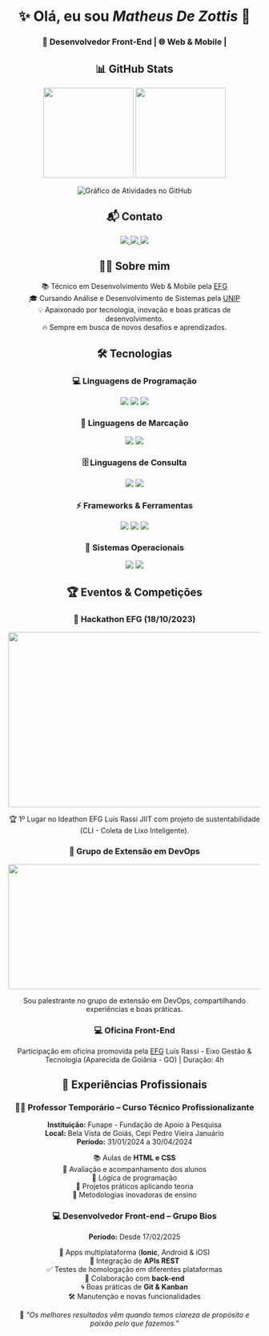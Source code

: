 <h1 align="center">✨ Olá, eu sou <em>Matheus De Zottis</em> 👋</h1>
<h3 align="center">🚀 Desenvolvedor Front-End | 🌐 Web & Mobile |</h3>
<div align="center">

## 📊 GitHub Stats
<p> 
  <img height="180em" src="https://github-readme-stats.vercel.app/api?username=MatheusDeZottis&show_icons=true&theme=radical&include_all_commits=true&count_private=true" />
  <img height="180em" src="https://github-readme-stats.vercel.app/api/top-langs/?username=MatheusDeZottis&layout=compact&theme=radical" />
</p>
<p>
  <img  src="https://github-readme-activity-graph.vercel.app/graph?username=MatheusDeZottis&bg_color=0d1117&color=ff007f&line=ff007f&point=ffffff&area=true&hide_border=true" 
    alt="Gráfico de Atividades no GitHub" />
</p>

## 📬 Contato
<p>
  <a href="mailto:matheusdezottis@gmail.com">
    <img src="https://img.shields.io/badge/-Gmail-D14836?style=for-the-badge&logo=gmail&logoColor=white">
  </a>
  <a href="https://wa.me/qr/J7UHZLYS4YV7N1">
    <img src="https://img.shields.io/badge/-WhatsApp-25D366?style=for-the-badge&logo=whatsapp&logoColor=white">
  </a>
  <a href="https://www.linkedin.com/in/matheusdezottis/">
    <img src="https://img.shields.io/badge/-LinkedIn-0077B5?style=for-the-badge&logo=linkedin&logoColor=white">
  </a>
</p>

## 👨‍💻 Sobre mim
<p>
📚 Técnico em Desenvolvimento Web & Mobile pela <a href="https://efg.org.br/">EFG</a><br>
🎓 Cursando Análise e Desenvolvimento de Sistemas pela <a href="https://unip.br/">UNIP</a><br>
💡 Apaixonado por tecnologia, inovação e boas práticas de desenvolvimento.<br>
🔥 Sempre em busca de novos desafios e aprendizados.
</p>

## 🛠️ Tecnologias

### 💻 Linguagens de Programação
<p>
  <img src="https://img.shields.io/badge/TypeScript-007ACC?style=for-the-badge&logo=typescript&logoColor=white">
  <img src="https://img.shields.io/badge/JavaScript-F7DF1E?style=for-the-badge&logo=javascript&logoColor=black">
  <img src="https://img.shields.io/badge/Java-ED8B00?style=for-the-badge&logo=openjdk&logoColor=white">
</p>

### 🎨 Linguagens de Marcação
<p>
  <img src="https://img.shields.io/badge/HTML5-E34F26?style=for-the-badge&logo=html5&logoColor=white">
  <img src="https://img.shields.io/badge/CSS3-1572B6?style=for-the-badge&logo=css3&logoColor=white">
</p>

### 🗄️ Linguagens de Consulta
<p>
  <img src="https://img.shields.io/badge/PostgreSQL-4169E1?style=for-the-badge&logo=postgresql&logoColor=white">
  <img src="https://img.shields.io/badge/MongoDB-47A248?style=for-the-badge&logo=mongodb&logoColor=white">
</p>


### ⚡ Frameworks & Ferramentas
<p>
  <img src="https://img.shields.io/badge/Angular-DD0031?style=for-the-badge&logo=angular&logoColor=white">
  <img src="https://img.shields.io/badge/Ionic-3880FF?style=for-the-badge&logo=ionic&logoColor=white">
  <img src="https://img.shields.io/badge/Spring%20Boot-6DB33F?style=for-the-badge&logo=spring&logoColor=white">
</p>

### 💾 Sistemas Operacionais
<p align="center">
  <img src="https://img.shields.io/badge/Linux-FCC624?style=for-the-badge&logo=linux&logoColor=black">
  <img src="https://img.shields.io/badge/Ubuntu-E95420?style=for-the-badge&logo=ubuntu&logoColor=white">
</p>

## 🏆 Eventos & Competições

### 🥇 Hackathon EFG (18/10/2023)
<p>
  <img src="https://lh3.googleusercontent.com/pw/AP1GczP2x6z2pb8d3or_qJa7IPqRK1wLwin9Q08Jc_1_G2SiApWDaHeUdDLvY3LS4bWDi9Dej3ld_BY_BfZI9SiB5D5saRAvD2VDok4upZuAlJFkj5gbsmOrknTX7y42pN0SGBjxjH5mhA1NdowU-ohk_4tt=w823-h620-s-no-gm?authuser=0" width="600px" height="350px">
</p>
<p>🏆 1º Lugar no Ideathon EFG Luís Rassi JIIT com projeto de sustentabilidade (CLI - Coleta de Lixo Inteligente).</p>

### 🎤 Grupo de Extensão em DevOps
<p>
  <img src="https://cdn.shortpixel.ai/client/to_auto,q_glossy,ret_img,w_1366/https://4linux.com.br/wp-content/uploads/2020/08/o-que-e-devops.jpg" width="600px" height="250px">
</p>
<p>Sou palestrante no grupo de extensão em DevOps, compartilhando experiências e boas práticas.</p>

### 💻 Oficina Front-End
<p>
Participação em oficina promovida pela <a href="https://efg.org.br/">EFG</a> Luís Rassi - Eixo Gestão & Tecnologia (Aparecida de Goiânia - GO) | Duração: 4h
</p>

## 💼 Experiências Profissionais

### 👨‍🏫 Professor Temporário – Curso Técnico Profissionalizante  
**Instituição:** Funape - Fundação de Apoio à Pesquisa  
**Local:** Bela Vista de Goiás, Cepi Pedro Vieira Januário  
**Período:** 31/01/2024 a 30/04/2024  

  📚 Aulas de **HTML e CSS**  
  📝 Avaliação e acompanhamento dos alunos  
  🧩 Lógica de programação  
  🚀 Projetos práticos aplicando teoria  
  🎯 Metodologias inovadoras de ensino  

### 💻 Desenvolvedor Front-end – Grupo Bios  
**Período:** Desde 17/02/2025  

  📱 Apps multiplataforma (**Ionic**, Android & iOS)  
  🔗 Integração de **APIs REST**  
  ✅ Testes de homologação em diferentes plataformas  
  🤝 Colaboração com **back-end**  
  🌀 Boas práticas de **Git & Kanban**  
  🛠️ Manutenção e novas funcionalidades  

<div>
  
📌 *"Os melhores resultados vêm quando temos clareza de propósito e paixão pelo que fazemos."*  

</div>
</div>
